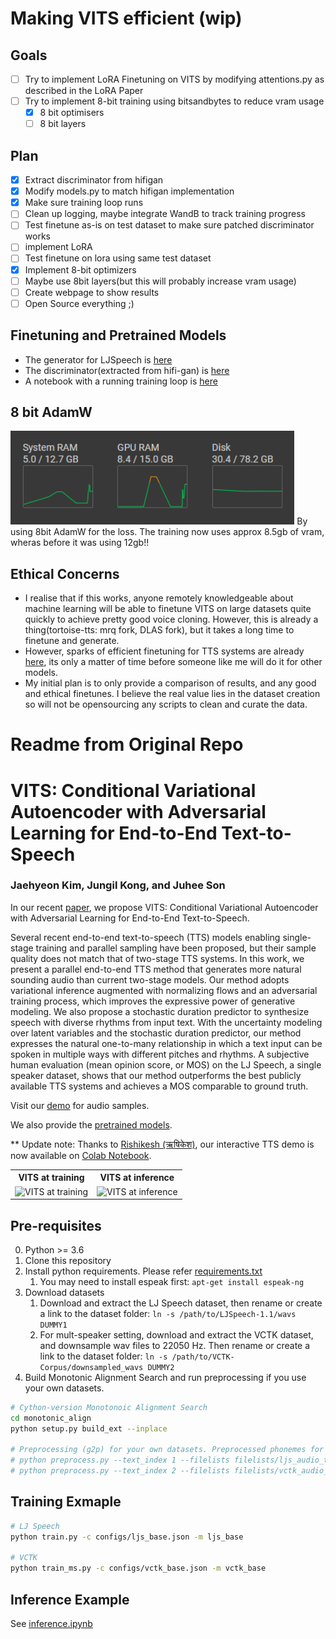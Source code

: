 # Making VITS efficient (wip)

## Goals
 - [ ] Try to implement LoRA Finetuning on VITS by modifying attentions.py as described in the LoRA Paper
 - [ ] Try to implement 8-bit training using bitsandbytes to reduce vram usage
   - [x] 8 bit optimisers
   - [ ] 8 bit layers

## Plan
 - [x] Extract discriminator from hifigan
 - [x] Modify models.py to match hifigan implementation
 - [x] Make sure training loop runs
 - [ ] Clean up logging, maybe integrate WandB to track training progress
 - [ ] Test finetune as-is on test dataset to make sure patched discriminator works
 - [ ] implement LoRA
 - [ ] Test finetune on lora using same test dataset
 - [x] Implement 8-bit optimizers
 - [ ] Maybe use 8bit layers(but this will probably increase vram usage)
 - [ ] Create webpage to show results
 - [ ] Open Source everything ;)

## Finetuning and Pretrained Models
 - The generator for LJSpeech is [here](https://drive.google.com/file/d/1T-u3OV49W6Lv3bDxh-EA63ALZKHqyy0t/view?usp=share_link)
 - The discriminator(extracted from hifi-gan) is [here](https://drive.google.com/file/d/118ffn807Eqlu891qbNRQP7O9E0-aMPxM/view?usp=share_link)
 - A notebook with a running training loop is [here](https://colab.research.google.com/drive/1rtbhcfxwRRHPkFJT_u7M_slo8_s_PYcK?usp=sharing)

## 8 bit AdamW
<img src="resources/bitsandbytes.png" alt="VITS at training with 8bit AdamW" height="150">
By using 8bit AdamW for the loss. The training now uses approx 8.5gb of vram, wheras before it was using 12gb!!

## Ethical Concerns
 - I realise that if this works, anyone remotely knowledgeable about machine learning will be able to finetune VITS on large datasets quite quickly to achieve pretty good voice cloning. However, this is already a thing(tortoise-tts: mrq fork, DLAS fork), but it takes a long time to finetune and generate. 
 - However, sparks of efficient finetuning for TTS systems are already [here](https://paperswithcode.com/paper/evaluating-parameter-efficient-transfer), its only a matter of time before someone like me will do it for other models.
 - My initial plan is to only provide a comparison of results, and any good and ethical finetunes. I believe the real value lies in the dataset creation so will not be opensourcing any scripts to clean and curate the data.

# Readme from Original Repo

# VITS: Conditional Variational Autoencoder with Adversarial Learning for End-to-End Text-to-Speech

### Jaehyeon Kim, Jungil Kong, and Juhee Son

In our recent [paper](https://arxiv.org/abs/2106.06103), we propose VITS: Conditional Variational Autoencoder with Adversarial Learning for End-to-End Text-to-Speech.

Several recent end-to-end text-to-speech (TTS) models enabling single-stage training and parallel sampling have been proposed, but their sample quality does not match that of two-stage TTS systems. In this work, we present a parallel end-to-end TTS method that generates more natural sounding audio than current two-stage models. Our method adopts variational inference augmented with normalizing flows and an adversarial training process, which improves the expressive power of generative modeling. We also propose a stochastic duration predictor to synthesize speech with diverse rhythms from input text. With the uncertainty modeling over latent variables and the stochastic duration predictor, our method expresses the natural one-to-many relationship in which a text input can be spoken in multiple ways with different pitches and rhythms. A subjective human evaluation (mean opinion score, or MOS) on the LJ Speech, a single speaker dataset, shows that our method outperforms the best publicly available TTS systems and achieves a MOS comparable to ground truth.

Visit our [demo](https://jaywalnut310.github.io/vits-demo/index.html) for audio samples.

We also provide the [pretrained models](https://drive.google.com/drive/folders/1ksarh-cJf3F5eKJjLVWY0X1j1qsQqiS2?usp=sharing).

** Update note: Thanks to [Rishikesh (ऋषिकेश)](https://github.com/jaywalnut310/vits/issues/1), our interactive TTS demo is now available on [Colab Notebook](https://colab.research.google.com/drive/1CO61pZizDj7en71NQG_aqqKdGaA_SaBf?usp=sharing).

<table style="width:100%">
  <tr>
    <th>VITS at training</th>
    <th>VITS at inference</th>
  </tr>
  <tr>
    <td><img src="resources/fig_1a.png" alt="VITS at training" height="400"></td>
    <td><img src="resources/fig_1b.png" alt="VITS at inference" height="400"></td>
  </tr>
</table>


## Pre-requisites
0. Python >= 3.6
0. Clone this repository
0. Install python requirements. Please refer [requirements.txt](requirements.txt)
    1. You may need to install espeak first: `apt-get install espeak-ng`
0. Download datasets
    1. Download and extract the LJ Speech dataset, then rename or create a link to the dataset folder: `ln -s /path/to/LJSpeech-1.1/wavs DUMMY1`
    1. For mult-speaker setting, download and extract the VCTK dataset, and downsample wav files to 22050 Hz. Then rename or create a link to the dataset folder: `ln -s /path/to/VCTK-Corpus/downsampled_wavs DUMMY2`
0. Build Monotonic Alignment Search and run preprocessing if you use your own datasets.
```sh
# Cython-version Monotonoic Alignment Search
cd monotonic_align
python setup.py build_ext --inplace

# Preprocessing (g2p) for your own datasets. Preprocessed phonemes for LJ Speech and VCTK have been already provided.
# python preprocess.py --text_index 1 --filelists filelists/ljs_audio_text_train_filelist.txt filelists/ljs_audio_text_val_filelist.txt filelists/ljs_audio_text_test_filelist.txt 
# python preprocess.py --text_index 2 --filelists filelists/vctk_audio_sid_text_train_filelist.txt filelists/vctk_audio_sid_text_val_filelist.txt filelists/vctk_audio_sid_text_test_filelist.txt
```


## Training Exmaple
```sh
# LJ Speech
python train.py -c configs/ljs_base.json -m ljs_base

# VCTK
python train_ms.py -c configs/vctk_base.json -m vctk_base
```


## Inference Example
See [inference.ipynb](inference.ipynb)
